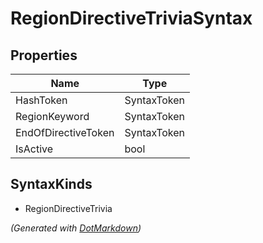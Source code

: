# RegionDirectiveTriviaSyntax

## Properties

| Name                | Type        |
| ------------------- | ----------- |
| HashToken           | SyntaxToken |
| RegionKeyword       | SyntaxToken |
| EndOfDirectiveToken | SyntaxToken |
| IsActive            | bool        |

## SyntaxKinds

* RegionDirectiveTrivia

*\(Generated with [DotMarkdown](http://github.com/JosefPihrt/DotMarkdown)\)*